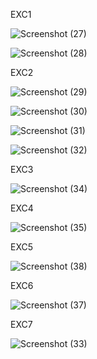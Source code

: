 EXC1 

![Screenshot (27)](https://user-images.githubusercontent.com/108901980/226680455-6ac100ae-b89e-4eb9-9c70-874255d424fa.png)


![Screenshot (28)](https://user-images.githubusercontent.com/108901980/226680477-b7867b61-60f2-4a9e-8066-9f14ee5525db.png)


EXC2


![Screenshot (29)](https://user-images.githubusercontent.com/108901980/226681966-dbdaa8aa-5410-4bbd-b841-48abb8c18021.png)

![Screenshot (30)](https://user-images.githubusercontent.com/108901980/226681988-00ecb045-842b-4105-81cf-f3d79f6b6c49.png)

![Screenshot (31)](https://user-images.githubusercontent.com/108901980/226682000-a167d8cd-5252-4e73-b87b-28f94657a312.png)

![Screenshot (32)](https://user-images.githubusercontent.com/108901980/226682012-379b59b5-9647-44df-b815-486a799f90e6.png)


EXC3


![Screenshot (34)](https://user-images.githubusercontent.com/108901980/227769000-d77f59b8-ce40-45a8-b4e0-986a52835431.png)


EXC4


![Screenshot (35)](https://user-images.githubusercontent.com/108901980/227769010-a4a5a889-2cd8-4047-9dc1-b7f59e74589d.png)


EXC5


![Screenshot (38)](https://user-images.githubusercontent.com/108901980/227769032-277efb19-5803-4ab9-986a-793f7df49edd.png)



EXC6


![Screenshot (37)](https://user-images.githubusercontent.com/108901980/227769058-555a0be2-e9e7-4c06-8f4e-e67d6cc286a3.png)


EXC7


![Screenshot (33)](https://user-images.githubusercontent.com/108901980/227769066-301968f2-56da-4e7d-9562-f70337e5319e.png)










